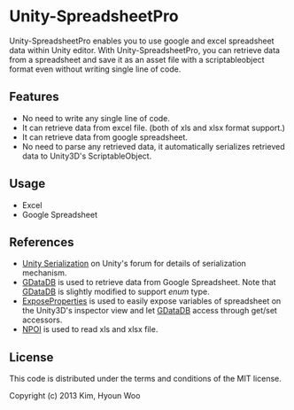 Unity-SpreadsheetPro
====================

Unity-SpreadsheetPro enables you to use google and excel spreadsheet data within Unity editor. With Unity-SpreadsheetPro, you can retrieve data from a spreadsheet and save it as an asset file with a scriptableobject format even without writing single line of code.


Features
--------
* No need to write any single line of code.
* It can retrieve data from excel file. (both of xls and xlsx format support.)
* It can retrieve data from google spreadsheet.
* No need to parse any retrieved data, it automatically serializes retrieved data to Unity3D's ScriptableObject.

Usage
------

* Excel
* Google Spreadsheet

References
----------
* [Unity Serialization](http://forum.unity3d.com/threads/155352-Serialization-Best-Practices-Megapost) on Unity's forum for details of serialization mechanism.
* [GDataDB](https://github.com/mausch/GDataDB) is used to retrieve data from Google Spreadsheet. Note that [GDataDB](https://github.com/mausch/GDataDB) is slightly modified to support *enum* type.
* [ExposeProperties](http://wiki.unity3d.com/index.php/Expose_properties_in_inspector) is used to easily expose variables of spreadsheet on the Unity3D's inspector view and let [GDataDB](https://github.com/mausch/GDataDB) access through get/set accessors.
* [NPOI](https://npoi.codeplex.com/) is used to read xls and xlsx file.


License
-------

This code is distributed under the terms and conditions of the MIT license.

Copyright (c) 2013 Kim, Hyoun Woo


